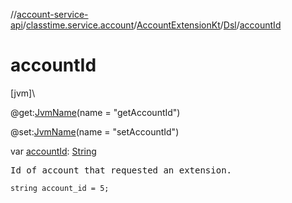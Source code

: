 //[account-service-api](../../../../index.md)/[classtime.service.account](../../index.md)/[AccountExtensionKt](../index.md)/[Dsl](index.md)/[accountId](account-id.md)

# accountId

[jvm]\

@get:[JvmName](https://kotlinlang.org/api/latest/jvm/stdlib/kotlin.jvm/-jvm-name/index.html)(name = &quot;getAccountId&quot;)

@set:[JvmName](https://kotlinlang.org/api/latest/jvm/stdlib/kotlin.jvm/-jvm-name/index.html)(name = &quot;setAccountId&quot;)

var [accountId](account-id.md): [String](https://kotlinlang.org/api/latest/jvm/stdlib/kotlin/-string/index.html)

<pre>
Id of account that requested an extension.
</pre>

<code>string account_id = 5;</code>
